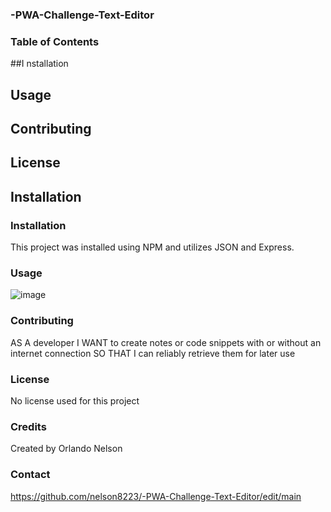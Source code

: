 ### -PWA-Challenge-Text-Editor

### Table of Contents
##I nstallation
## Usage
## Contributing
## License
## Installation

### Installation
This project was installed using NPM and utilizes JSON and Express.

### Usage
![image](https://user-images.githubusercontent.com/113787078/230260563-32109208-a911-4ede-b3d8-6f153f04e01a.png)


### Contributing
AS A developer
I WANT to create notes or code snippets with or without an internet connection
SO THAT I can reliably retrieve them for later use

### License
No license used for this project 

### Credits
Created by Orlando Nelson 

### Contact

https://github.com/nelson8223/-PWA-Challenge-Text-Editor/edit/main
